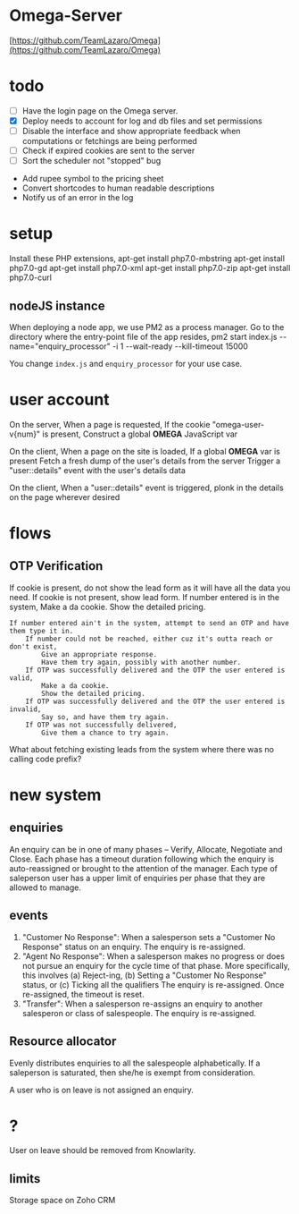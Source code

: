 
# Omega-Server

[https://github.com/TeamLazaro/Omega](https://github.com/TeamLazaro/Omega)

# todo
- [ ] Have the login page on the Omega server.
- [x] Deploy needs to account for log and db files and set permissions
- [ ] Disable the interface and show appropriate feedback when computations or fetchings are being performed
- [ ] Check if expired cookies are sent to the server
- [ ] Sort the scheduler not "stopped" bug
- Add rupee symbol to the pricing sheet
- Convert shortcodes to human readable descriptions
- Notify us of an error in the log

# setup
Install these PHP extensions,
apt-get install php7.0-mbstring
apt-get install php7.0-gd
apt-get install php7.0-xml
apt-get install php7.0-zip
apt-get install php7.0-curl

## nodeJS instance
When deploying a node app, we use PM2 as a process manager.
Go to the directory where the entry-point file of the app resides,
	pm2 start index.js --name="enquiry_processor" -i 1 --wait-ready --kill-timeout 15000

You change `index.js` and `enquiry_processor` for your use case.

# user account
On the server, When a page is requested,
	If the cookie "omega-user-v{num}" is present,
		Construct a global __OMEGA__ JavaScript var

On the client, When a page on the site is loaded,
	If a global __OMEGA__ var is present
		Fetch a fresh dump of the user's details from the server
		Trigger a "user::details" event with the user's details data

On the client, When a "user::details" event is triggered,
	plonk in the details on the page wherever desired



# flows
## OTP Verification
If cookie is present, do not show the lead form as it will have all the data you need.
If cookie is not present, show lead form.
	If number entered is in the system,
		Make a da cookie.
		Show the detailed pricing.

	If number entered ain't in the system, attempt to send an OTP and have them type it in.
		If number could not be reached, either cuz it's outta reach or don't exist,
			Give an appropriate response.
			Have them try again, possibly with another number.
		If OTP was successfully delivered and the OTP the user entered is valid,
			Make a da cookie.
			Show the detailed pricing.
		If OTP was successfully delivered and the OTP the user entered is invalid,
			Say so, and have them try again.
		If OTP was not successfully delivered,
			Give them a chance to try again.

What about fetching existing leads from the system where there was no calling code prefix?





# new system
## enquiries
An enquiry can be in one of many phases – Verify, Allocate, Negotiate and Close.
Each phase has a timeout duration following which the enquiry is auto-reassigned or brought to the attention of the manager.
Each type of saleperson user has a upper limit of enquiries per phase that they are allowed to manage.

## events
1. "Customer No Response": When a salesperson sets a "Customer No Response" status on an enquiry.
	The enquiry is re-assigned.
2. "Agent No Response": When a salesperson makes no progress or does not pursue an enquiry for the cycle time of that phase. More specifically, this involves (a) Reject-ing, (b) Setting a "Customer No Response" status, or (c) Ticking all the qualifiers
	The enquiry is re-assigned. Once re-assigned, the timeout is reset.
3. "Transfer": When a salesperson re-assigns an enquiry to another salesperon or class of salespeople.
	The enquiry is re-assigned.

## Resource allocator
Evenly distributes enquiries to all the salespeople alphabetically.
If a saleperson is saturated, then she/he is exempt from consideration.

A user who is on leave is not assigned an enquiry.


# ?
User on leave should be removed from Knowlarity.
## limits
Storage space on Zoho CRM
